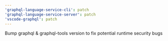 ```yaml
---
'graphql-language-service-cli': patch
'graphql-language-service-server': patch
'vscode-graphql': patch
---
```


Bump graphql & graphql-tools version to fix potential runtime security bugs
